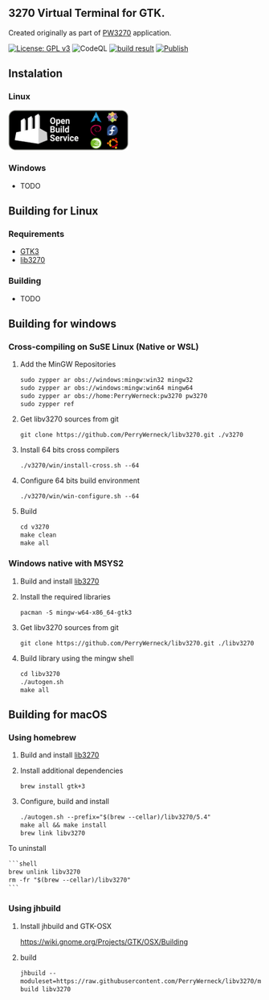 ## 3270 Virtual Terminal for GTK.

Created originally as part of [PW3270](../../../pw3270) application.

[![License: GPL v3](https://img.shields.io/badge/License-GPL%20v3-blue.svg)](https://www.gnu.org/licenses/gpl-3.0)
![CodeQL](https://github.com/PerryWerneck/libv3270/workflows/CodeQL/badge.svg?branch=master)
[![build result](https://build.opensuse.org/projects/home:PerryWerneck:pw3270/packages/libv3270/badge.svg?type=percent)](https://build.opensuse.org/package/show/home:PerryWerneck:pw3270/libv3270)
[![Publish](https://github.com/PerryWerneck/libv3270/actions/workflows/publish.yml/badge.svg)](https://github.com/PerryWerneck/libv3270/actions/workflows/publish.yml)

## Instalation

### Linux

[<img src="https://raw.githubusercontent.com/PerryWerneck/pw3270/master/branding/obs-badge-en.svg" alt="Download from open build service" height="80px">]([https://software.opensuse.org/download.html?project=home%3APerryWerneck%3Apw3270&package=pw3270](https://software.opensuse.org/download.html?project=home%3APerryWerneck%3Apw3270&package=libv3270))

### Windows

 * TODO

## Building for Linux

### Requirements

 * [GTK3](https://www.gtk.org/)
 * [lib3270](../../../lib3270)

### Building

 * TODO


## Building for windows

### Cross-compiling on SuSE Linux (Native or WSL)

1. Add the MinGW Repositories

	```
	sudo zypper ar obs://windows:mingw:win32 mingw32
	sudo zypper ar obs://windows:mingw:win64 mingw64
	sudo zypper ar obs://home:PerryWerneck:pw3270 pw3270
	sudo zypper ref
	```

2. Get libv3270 sources from git

	```
	git clone https://github.com/PerryWerneck/libv3270.git ./v3270
	```

3. Install 64 bits cross compilers

	```
	./v3270/win/install-cross.sh --64
	```

4. Configure 64 bits build environment

	```
	./v3270/win/win-configure.sh --64
	```

5. Build

	```
	cd v3270
	make clean
	make all
	```

### Windows native with MSYS2

1. Build and install [lib3270](../../../lib3270)

2. Install the required libraries

	```
	pacman -S mingw-w64-x86_64-gtk3
	```

2. Get libv3270 sources from git

	```
	git clone https://github.com/PerryWerneck/libv3270.git ./libv3270
	```

4. Build library using the mingw shell

	```
	cd libv3270
	./autogen.sh
	make all
	```

## Building for macOS

### Using homebrew

1. Build and install [lib3270](../../../lib3270)

2. Install additional dependencies

	```shell
	brew install gtk+3
	```

3. Configure, build and install

	```shell
	./autogen.sh --prefix="$(brew --cellar)/libv3270/5.4"
	make all && make install
	brew link libv3270
	```

To uninstall

	```shell
	brew unlink libv3270
	rm -fr "$(brew --cellar)/libv3270"
	```

### Using jhbuild

1. Install jhbuild and GTK-OSX

	https://wiki.gnome.org/Projects/GTK/OSX/Building
	
2. build

	```shell
	jhbuild --moduleset=https://raw.githubusercontent.com/PerryWerneck/libv3270/master/mac/libv3270.modules build libv3270
	```



